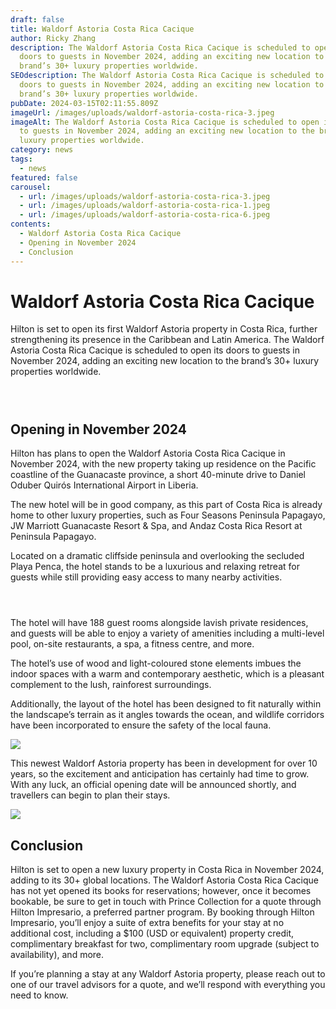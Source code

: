 ```yaml
---
draft: false
title: Waldorf Astoria Costa Rica Cacique
author: Ricky Zhang
description: The Waldorf Astoria Costa Rica Cacique is scheduled to open its
  doors to guests in November 2024, adding an exciting new location to the
  brand’s 30+ luxury properties worldwide.
SEOdescription: The Waldorf Astoria Costa Rica Cacique is scheduled to open its
  doors to guests in November 2024, adding an exciting new location to the
  brand’s 30+ luxury properties worldwide.
pubDate: 2024-03-15T02:11:55.809Z
imageUrl: /images/uploads/waldorf-astoria-costa-rica-3.jpeg
imageAlt: The Waldorf Astoria Costa Rica Cacique is scheduled to open its doors
  to guests in November 2024, adding an exciting new location to the brand’s 30+
  luxury properties worldwide.
category: news
tags:
  - news
featured: false
carousel:
  - url: /images/uploads/waldorf-astoria-costa-rica-3.jpeg
  - url: /images/uploads/waldorf-astoria-costa-rica-1.jpeg
  - url: /images/uploads/waldorf-astoria-costa-rica-6.jpeg
contents:
  - Waldorf Astoria Costa Rica Cacique
  - Opening in November 2024
  - Conclusion
---
```

# Waldorf Astoria Costa Rica Cacique

Hilton is set to open its first Waldorf Astoria property in Costa Rica, further strengthening its presence in the Caribbean and Latin America. The Waldorf Astoria Costa Rica Cacique is scheduled to open its doors to guests in November 2024, adding an exciting new location to the brand’s 30+ luxury properties worldwide.

<div class="one-big-two-small">
  <figure>
        <img class="grid-image" src="/images/uploads/waldorf-astoria-costa-rica-5.jpeg" alt="" />
    </figure>
    <figure>
        <img class="grid-image" src="/images/uploads/waldorf-astoria-costa-rica-1.jpeg" alt="" />
    </figure>
    <figure>
        <img class="grid-image" src="/images/uploads/waldorf-astoria-costa-rica-3.jpeg" alt="" />
    </figure>
</div>

## Opening in November 2024

Hilton has plans to open the Waldorf Astoria Costa Rica Cacique in November 2024, with the new property taking up residence on the Pacific coastline of the Guanacaste province, a short 40-minute drive to Daniel Oduber Quirós International Airport in Liberia.

The new hotel will be in good company, as this part of Costa Rica is already home to other luxury properties, such as Four Seasons Peninsula Papagayo, JW Marriott Guanacaste Resort & Spa, and Andaz Costa Rica Resort at Peninsula Papagayo.

Located on a dramatic cliffside peninsula and overlooking the secluded Playa Penca, the hotel stands to be a luxurious and relaxing retreat for guests while still providing easy access to many nearby activities.

<div class="one-big-two-small">
  <figure>
        <img class="grid-image" src="/images/uploads/waldorf-astoria-costa-rica-6.jpeg" alt="" />
    </figure>
    <figure>
        <img class="grid-image" src="/images/uploads/waldorf-astoria-costa-rica-8.jpeg" alt="" />
    </figure>
    <figure>
        <img class="grid-image" src="/images/uploads/waldorf-astoria-costa-rica-7.jpeg" alt="" />
    </figure>
</div>

The hotel will have 188 guest rooms alongside lavish private residences, and guests will be able to enjoy a variety of amenities including a multi-level pool, on-site restaurants, a spa, a fitness centre, and more.

The hotel’s use of wood and light-coloured stone elements imbues the indoor spaces with a warm and contemporary aesthetic, which is a pleasant complement to the lush, rainforest surroundings.

Additionally, the layout of the hotel has been designed to fit naturally within the landscape’s terrain as it angles towards the ocean, and wildlife corridors have been incorporated to ensure the safety of the local fauna.

![](/images/uploads/waldorf-astoria-costa-rica-4.jpeg)

This newest Waldorf Astoria property has been in development for over 10 years, so the excitement and anticipation has certainly had time to grow. With any luck, an official opening date will be announced shortly, and travellers can begin to plan their stays.

![](/images/uploads/waldorf-astoria-costa-rica-2.jpeg)

## Conclusion

Hilton is set to open a new luxury property in Costa Rica in November 2024, adding to its 30+ global locations. The Waldorf Astoria Costa Rica Cacique has not yet opened its books for reservations; however, once it becomes bookable, be sure to get in touch with Prince Collection for a quote through Hilton Impresario, a preferred partner program. By booking through Hilton Impresario, you’ll enjoy a suite of extra benefits for your stay at no additional cost, including a $100 (USD or equivalent) property credit, complimentary breakfast for two, complimentary room upgrade (subject to availability), and more.

If you’re planning a stay at any Waldorf Astoria property, please reach out to one of our travel advisors for a quote, and we’ll respond with everything you need to know.
